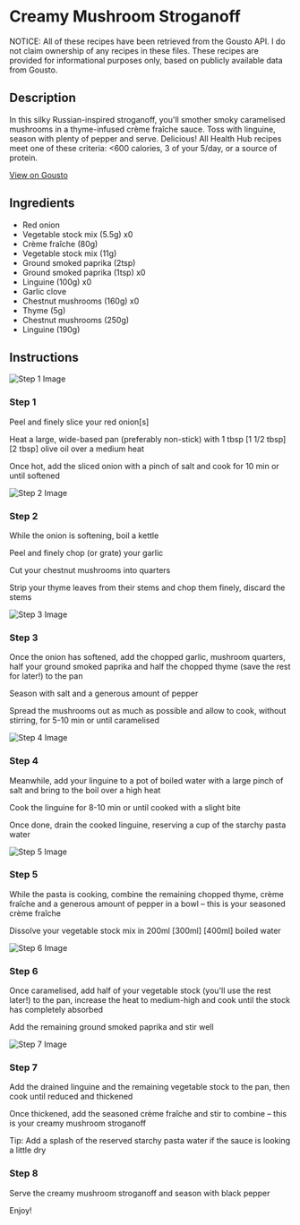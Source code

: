# Creamy Mushroom Stroganoff

NOTICE: All of these recipes have been retrieved from the Gousto API. I do not claim ownership of any recipes in these files. These recipes are provided for informational purposes only, based on publicly available data from Gousto.

## Description

In this silky Russian-inspired stroganoff, you'll smother smoky caramelised mushrooms in a thyme-infused crème fraîche sauce. Toss with linguine, season with plenty of pepper and serve. Delicious! All Health Hub recipes meet one of these criteria: <600 calories, 3 of your 5/day, or a source of protein.

[View on Gousto](https://www.gousto.co.uk/recipes/cookbook/creamy-mushroom-stroganoff)

## Ingredients

- Red onion
- Vegetable stock mix (5.5g) x0
- Crème fraîche (80g)
- Vegetable stock mix (11g)
- Ground smoked paprika (2tsp)
- Ground smoked paprika (1tsp) x0
- Linguine (100g) x0
- Garlic clove
- Chestnut mushrooms (160g) x0
- Thyme (5g)
- Chestnut mushrooms (250g)
- Linguine (190g)

## Instructions

![Step 1 Image](https://production-media.gousto.co.uk/cms/recipe-step-image/176_step-1-x200.jpg)

### Step 1

Peel and finely slice your red onion[s]

Heat a large, wide-based pan (preferably non-stick) with 1 tbsp <span class="text-purple">[1 1/2 tbsp]</span> <span class="text-danger">[2 tbsp] </span>olive oil over a medium heat

Once hot, add the sliced onion with a pinch of salt and cook for 10 min or until softened

![Step 2 Image](https://production-media.gousto.co.uk/cms/recipe-step-image/176_step-2-x200.jpg)

### Step 2

While the onion is softening, boil a kettle

Peel and finely chop (or grate) your garlic

Cut your chestnut mushrooms into quarters

Strip your thyme leaves from their stems and chop them finely, discard the stems

![Step 3 Image](https://production-media.gousto.co.uk/cms/recipe-step-image/176_step-3-x200.jpg)

### Step 3

Once the onion has softened, add the chopped garlic, mushroom quarters, half your ground smoked paprika and half the chopped thyme (save the rest for later!) to the pan

Season with salt and a generous amount of pepper

Spread the mushrooms out as much as possible and allow to cook, without stirring, for 5-10 min or until caramelised

![Step 4 Image](https://production-media.gousto.co.uk/cms/recipe-step-image/176_step-4-x200.jpg)

### Step 4

Meanwhile, add your linguine to a pot of boiled water with a large pinch of salt and bring to the boil over a high heat

Cook the linguine for 8-10 min or until cooked with a slight bite

Once done, drain the cooked linguine, reserving a cup of the starchy pasta water

![Step 5 Image](https://production-media.gousto.co.uk/cms/recipe-step-image/step-5-1618485831688-x200.jpg)

### Step 5

While the pasta is cooking, combine the remaining chopped thyme, crème fraîche and a generous amount of pepper in a bowl – this is your seasoned crème fraîche

Dissolve your vegetable stock mix in 200ml <span class="text-purple">[300ml]</span><span class="text-danger"> [400ml] </span>boiled water

![Step 6 Image](https://production-media.gousto.co.uk/cms/recipe-step-image/176_step-6-x200.jpg)

### Step 6

Once caramelised, add half of your vegetable stock (you'll use the rest later!) to the pan, increase the heat to medium-high and cook until the stock has completely absorbed

Add the remaining ground smoked paprika and stir well

![Step 7 Image](https://production-media.gousto.co.uk/cms/recipe-step-image/176_step-7-x200.jpg)

### Step 7

Add the drained linguine and the remaining vegetable stock to the pan, then cook until reduced and thickened

Once thickened, add the seasoned crème fraîche and stir to combine – this is your creamy mushroom stroganoff

Tip: Add a splash of the reserved starchy pasta water if the sauce is looking a little dry

### Step 8

Serve the creamy mushroom stroganoff and season with black pepper

Enjoy!

